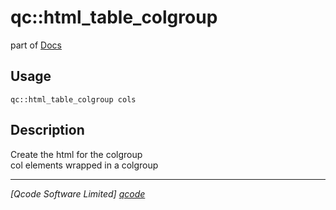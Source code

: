 qc::html_table_colgroup
=======================

part of [Docs](../index.md)

Usage
-----
`qc::html_table_colgroup cols`

Description
-----------
Create the html for the colgroup<br/>col elements wrapped in a colgroup

----------------------------------
*[Qcode Software Limited] [qcode]*

[qcode]: http://www.qcode.co.uk "Qcode Software"
